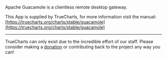 Apache Guacamole is a clientless remote desktop gateway.

This App is supplied by TrueCharts, for more information visit the manual: [https://truecharts.org/charts/stable/guacamole](https://truecharts.org/charts/stable/guacamole)

---

TrueCharts can only exist due to the incredible effort of our staff.
Please consider making a [donation](https://truecharts.org/sponsor) or contributing back to the project any way you can!
